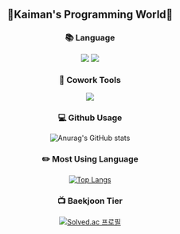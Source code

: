 <div align="center">
  
  
  
  ##  :frog:Kaiman's Programming World:frog:
 
 ### :books: **Language**

<img src="https://img.shields.io/badge/python-3776AB?style=for-the-badge&logo=python&logoColor=white">  <img src="https://img.shields.io/badge/JAVA-FF9E0F?style=for-the-badge&logo=JAVA&logoColor=white">

 
### :wrench: **Cowork Tools**
 
 <img src="https://img.shields.io/badge/Github-181717?style=for-the-badge&logo=Github&logoColor=white">


### :computer: **Github Usage**

![Anurag's GitHub stats](https://github-readme-stats.vercel.app/api?username=iyongchan&show_icons=true&theme=radical)



### :pencil2: **Most Using Language**

[![Top Langs](https://github-readme-stats.vercel.app/api/top-langs/?username=iyongchan)](https://github.com/anuraghazra/github-readme-stats)
 
 
 ### :tv: **Baekjoon Tier**
 
 [![Solved.ac
프로필](http://mazassumnida.wtf/api/v2/generate_badge?boj=yongchan11111)](https://solved.ac/yongchan11111)
 
 
</div>



